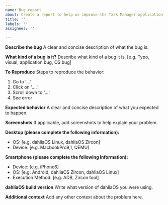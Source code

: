 ```yaml
---
name: Bug report
about: Create a report to help us improve the Task Manager application
title: ''
labels: ''
assignees: ''

---
```


**Describe the bug**
A clear and concise description of what the bug is.

**What kind of a bug is it?**
Describe what kind of a bug it is. [e.g. Typo, visual, application bug, OS bug]

**To Reproduce**
Steps to reproduce the behavior:
1. Go to '...'
2. Click on '....'
3. Scroll down to '....'
4. See error

**Expected behavior**
A clear and concise description of what you expected to happen.

**Screenshots**
If applicable, add screenshots to help explain your problem.

**Desktop (please complete the following information):**
 - OS: [e.g. dahliaOS Linux, dahliaOS Zircon]
 - Device: [e.g. MacbookPro9,1, QEMU]

**Smartphone (please complete the following information):**
 - Device: [e.g. iPhone6]
 - OS: [e.g. Android, dahliaOS Zircon, dahliaOS Linux]
 - Execution Method: [e.g. ADB, Zircon tool]

**dahliaOS build version**
Write what version of dahliaOS you were using.

**Additional context**
Add any other context about the problem here.
